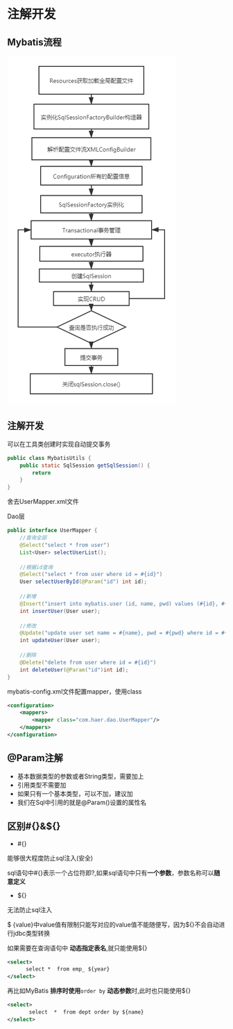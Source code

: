 # 注解开发

## Mybatis流程

![](../../.vuepress/public/img/learning/mybatis/3.png)

## 注解开发

可以在工具类创建时实现自动提交事务

```java
public class MybatisUtils {
    public static SqlSession getSqlSession() {
        return 
    }
}
```

舍去UserMapper.xml文件

Dao层

```java
public interface UserMapper {
    //查询全部
    @Select("select * from user")
    List<User> selectUserList();

    //根据id查询
    @Select("select * from user where id = #{id}")
    User selectUserById(@Param("id") int id);

    //新增
    @Insert("insert into mybatis.user (id, name, pwd) values (#{id}, #{name}, #{pwd})")
    int insertUser(User user);

    //修改
    @Update("update user set name = #{name}, pwd = #{pwd} where id = #{id}")
    int updateUser(User user);

    //删除
    @Delete("delete from user where id = #{id}")
    int deleteUser(@Param("id")int id);
}
```

mybatis-config.xml文件配置mapper，使用class

```xml
<configuration>
    <mappers>
        <mapper class="com.haer.dao.UserMapper"/>
    </mappers>
</configuration>
```

## @Param注解

* 基本数据类型的参数或者String类型，需要加上
* 引用类型不需要加
* 如果只有一个基本类型，可以不加，建议加
* 我们在Sql中引用的就是@Param()设置的属性名

## 区别#{}&${}

* #{}

能够很大程度防止sql注入(安全)

sql语句中#{}表示一个占位符即?,如果sql语句中只有**一个参数**，参数名称可以**随意定义**

* ${}

无法防止sql注入

$ {value}中value值有限制只能写对应的value值不能随便写，因为${}不会自动进行jdbc类型转换

如果需要在查询语句中 **动态指定表名**,就只能使用${}

```xml
<select>
      select *  from emp_ ${year}
</select>
```

再比如MyBatis **排序时使用**`order by` **动态参数**时,此时也只能使用${}

```xml
<select>
       select  *  from dept order by ${name}
</select>
```